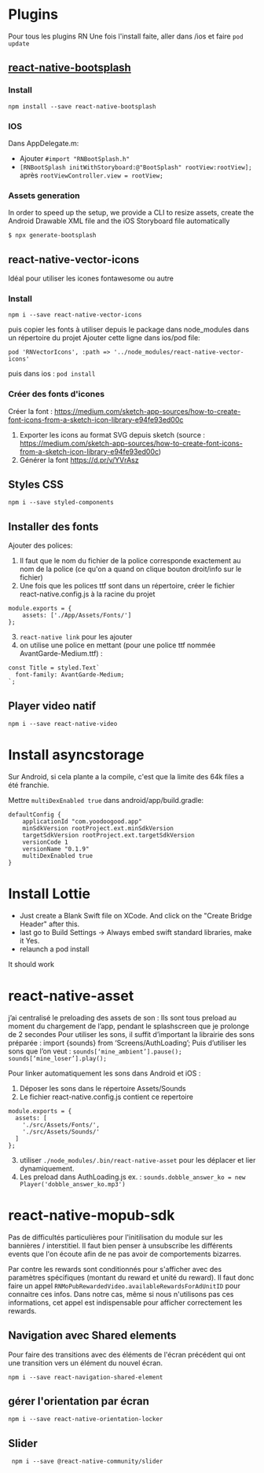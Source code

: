 # Plugins
Pour tous les plugins RN
Une fois l'install faite, aller dans /ios et faire ```pod update```

## [react-native-bootsplash](https://github.com/zoontek/react-native-bootsplash)

### Install
```
npm install --save react-native-bootsplash
```

### IOS
Dans AppDelegate.m:
- Ajouter ```#import "RNBootSplash.h" ```
- ```[RNBootSplash initWithStoryboard:@"BootSplash" rootView:rootView];``` après `rootViewController.view = rootView;`

### Assets generation
In order to speed up the setup, we provide a CLI to resize assets, create the Android Drawable XML file and the iOS Storyboard file automatically

```
$ npx generate-bootsplash
```


## react-native-vector-icons
Idéal pour utiliser les icones fontawesome ou autre
### Install

```
npm i --save react-native-vector-icons
```

puis copier les fonts à utiliser depuis le package dans node_modules dans un répertoire du projet
Ajouter cette ligne dans ios/pod file:
```
pod 'RNVectorIcons', :path => '../node_modules/react-native-vector-icons'
```
puis dans ios : ```pod install```

### Créer des fonts d'icones
Créer la font : https://medium.com/sketch-app-sources/how-to-create-font-icons-from-a-sketch-icon-library-e94fe93ed00c

1. Exporter les icons au format SVG depuis sketch (source : https://medium.com/sketch-app-sources/how-to-create-font-icons-from-a-sketch-icon-library-e94fe93ed00c)
2. Générer la font https://d.pr/v/YVrAsz


## Styles CSS
```
npm i --save styled-components
```

## Installer des fonts
Ajouter des polices:
1. Il faut que le nom du fichier de la police corresponde exactement au nom de la police (ce qu'on a quand on clique bouton droit/info sur le fichier)
2. Une fois que les polices ttf sont dans un répertoire, créer le fichier react-native.config.js à la racine du projet
```
module.exports = {
    assets: ['./App/Assets/Fonts/']
};
```
3. ```react-native link``` pour les ajouter
4. on utilise une police en mettant (pour une police ttf nommée AvantGarde-Medium.ttf) :
```
const Title = styled.Text`
  font-family: AvantGarde-Medium;
`;
```

## Player video natif
```
npm i --save react-native-video
```

# Install asyncstorage
Sur Android, si cela plante a la compile, c'est que la limite des 64k files a été franchie.

Mettre `multiDexEnabled true` dans android/app/build.gradle:
```
defaultConfig {
    applicationId "com.yoodoogood.app"
    minSdkVersion rootProject.ext.minSdkVersion
    targetSdkVersion rootProject.ext.targetSdkVersion
    versionCode 1
    versionName "0.1.9"
    multiDexEnabled true
}
```

# Install Lottie
- Just create a Blank Swift file on XCode. And click on the "Create Bridge Header" after this.
- last go to Build Settings -> Always embed swift standard libraries, make it Yes.
- relaunch a pod install

It should work

# react-native-asset
j’ai centralisé le preloading des assets de son : Ils sont tous preload au moment du chargement de l’app, pendant le splashscreen que je prolonge de 2 secondes
Pour utiliser les sons, il suffit d’important la librairie des sons préparée :
import {sounds} from ‘Screens/AuthLoading’;
Puis d’utiliser les sons que l’on veut :
   ```sounds[‘mine_ambient’].pause();```
   ```sounds[‘mine_loser’].play();```


Pour linker automatiquement les sons dans Android et iOS :
1. Déposer les sons dans le répertoire Assets/Sounds
2. Le fichier react-native.config.js contient ce repertoire
```
module.exports = {
  assets: [
    './src/Assets/Fonts/',
    './src/Assets/Sounds/'
  ]
};
```
3. utiliser ```./node_modules/.bin/react-native-asset``` pour les déplacer et lier dynamiquement.
4. Les preload dans AuthLoading.js ex. :
```sounds.dobble_answer_ko = new Player('dobble_answer_ko.mp3')```

# react-native-mopub-sdk

Pas de difficultés particulières pour l'initilisation du module sur les bannières / interstitiel.
Il faut bien penser à unsubscribe les différents events que l'on écoute afin de ne pas avoir de comportements bizarres.

Par contre les rewards sont conditionnés pour s'afficher avec des paramètres spécifiques (montant du reward et unité du reward).
Il faut donc faire un appel `RNMoPubRewardedVideo.availableRewardsForAdUnitID` pour connaitre ces infos.
Dans notre cas, même si nous n'utilisons pas ces informations, cet appel est indispensable pour afficher correctement les rewards.

## Navigation avec Shared elements
Pour faire des transitions avec des éléments de l'écran précédent qui ont une transition vers un élément du nouvel écran.

```npm i --save react-navigation-shared-element```

## gérer l'orientation par écran
```
npm i --save react-native-orientation-locker
```

## Slider
``` npm i --save @react-native-community/slider```

